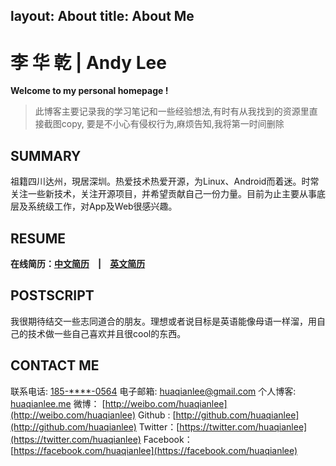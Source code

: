 layout: About
title: About Me
---
李 华 乾 | Andy Lee　
=============

**Welcome to my personal homepage !**

>此博客主要记录我的学习笔记和一些经验想法,有时有从我找到的资源里直接截图copy, 要是不小心有侵权行为,麻烦告知,我将第一时间删除

SUMMARY
-------

祖籍四川达州，現居深圳。热爱技术热爱开源，为Linux、Android而着迷。时常关注一些新技术，关注开源项目，并希望贡献自己一份力量。目前为止主要从事底层及系统级工作，对App及Web很感兴趣。

RESUME
------
**在线简历：[中文简历](../resume_cn.html)　|　[英文简历](../resume_en.html)**


POSTSCRIPT
------------------
我很期待结交一些志同道合的朋友。理想或者说目标是英语能像母语一样溜，用自己的技术做一些自己喜欢并且很cool的东西。

CONTACT ME
------------------
联系电话: [185-\*\*\*\*-0564](tel://180-\*\*\*\*-0564)
电子邮箱: <huaqianlee@gmail.com>
个人博客: [huaqianlee.me](http://huaqianlee.me)
微博： [http://weibo.com/huaqianlee](http://weibo.com/huaqianlee)
Github : [http://github.com/huaqianlee](http://github.com/huaqianlee)
Twitter：[https://twitter.com/huaqianlee](https://twitter.com/huaqianlee)
Facebook：[https://facebook.com/huaqianlee](https://facebook.com/huaqianlee)
